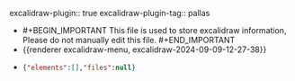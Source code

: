 excalidraw-plugin:: true
excalidraw-plugin-tag:: pallas

- #+BEGIN_IMPORTANT
  This file is used to store excalidraw information, Please do not manually edit this file.
  #+END_IMPORTANT
- {{renderer excalidraw-menu, excalidraw-2024-09-09-12-27-38}}
- ```json
  {"elements":[],"files":null}
  ```